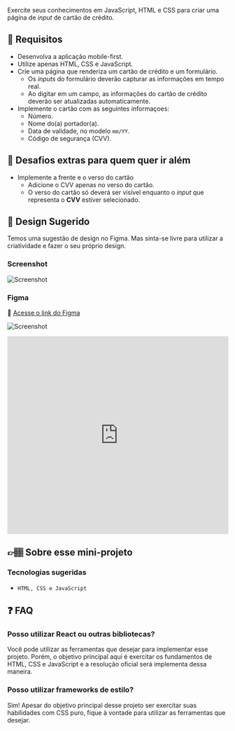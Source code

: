 Exercite seus conhecimentos em JavaScript, HTML e CSS para criar uma página de _input_ de cartão de crédito.

## 🔨 Requisitos

- Desenvolva a aplicação mobile-first.
- Utilize apenas HTML, CSS e JavaScript.
- Crie uma página que renderiza um cartão de crédito e um formulário.
  - Os _inputs_ do formulário deverão capturar as informações em tempo real.
  - Ao digitar em um campo, as informações do cartão de crédito deverão ser atualizadas automaticamente.
- Implemente o cartão com as seguintes informaçoes:
  - Número.
  - Nome do(a) portador(a).
  - Data de validade, no modelo `mm/YY`.
  - Código de segurança (CVV).

## 🔨 Desafios extras para quem quer ir além

- Implemente a frente e o verso do cartão
  - Adicione o CVV apenas no verso do cartão.
  - O verso do cartão só deverá ser visível enquanto o _input_ que representa o **CVV** estiver selecionado.
 
## 🎨 Design Sugerido

Temos uma sugestão de design no Figma. Mas sinta-se livre para utilizar a criatividade e fazer o seu próprio design.
### Screenshot

![Screenshot](https://github.com/codante-io/mp-input-cartao-de-credito/assets/78622334/7764a24d-826a-4c77-ae72-cfddbca4c04c)

### Figma

🔗 [Acesse o link do Figma](https://www.figma.com/community/file/1280597988349667150)

![Screenshot](https://github.com/codante-io/mp-input-cartao-de-credito/assets/78622334/7764a24d-826a-4c77-ae72-cfddbca4c04c)

<iframe style="border: 1px solid rgba(0, 0, 0, 0.1);" width="100%" height="450" src="https://www.figma.com/embed?embed_host=share&url=https%3A%2F%2Fwww.figma.com%2Ffile%2FYP00zkK6gBNZ1x0XvRGa1p%2F%255BMini-projeto%255D-Cart%25C3%25A3o-de-Cr%25C3%25A9dito-(Community)%3Ftype%3Ddesign%26node-id%3D0%253A1%26mode%3Ddesign%26t%3Dp36Aa4AoNPy1xxjs-1" allowfullscreen></iframe>

## 👉🏽 Sobre esse mini-projeto

### Tecnologias sugeridas

- `HTML, CSS e JavaScript`

## ❓ FAQ

### Posso utilizar React ou outras bibliotecas?
Você pode utilizar as ferramentas que desejar para implementar esse projeto. Porém, o objetivo principal aqui é exercitar os fundamentos de HTML, CSS e JavaScript e a resolução oficial será implementa dessa maneira.

### Posso utilizar frameworks de estilo?
Sim! Apesar do objetivo principal desse projeto ser exercitar suas habilidades com CSS puro, fique à vontade para utilizar as ferramentas que desejar.
